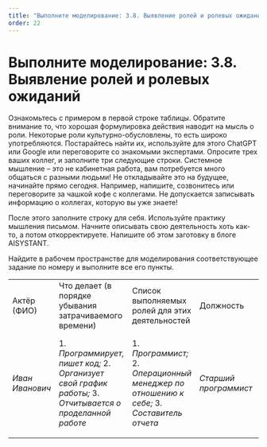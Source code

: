 ```yaml
---
title: "Выполните моделирование: 3.8. Выявление ролей и ролевых ожиданий"
order: 22
---
```


# Выполните моделирование: 3.8. Выявление ролей и ролевых ожиданий

Ознакомьтесь с примером в первой строке таблицы. Обратите внимание то, что хорошая формулировка действия наводит на мысль о роли. Некоторые роли культурно-обусловлены, то есть широко употребляются. Постарайтесь найти их, используйте для этого ChatGPT или Google или переговорите со знакомыми экспертами. Опросите трех ваших коллег, и заполните три следующие строки. Системное мышление – это не кабинетная работа, вам потребуется много общаться с разными людьми! Не откладывайте это на будущее, начинайте прямо сегодня. Например, напишите, созвонитесь или переговорите за чашкой кофе с коллегами. Не допускается записывать информацию о коллегах, которую вы уже знаете!

После этого заполните строку для себя. Используйте практику мышления письмом. Начните описывать свою деятельность хоть как-то, а потом откорректируете. Напишите об этом заготовку в блоге AISYSTANT.

Найдите в рабочем пространстве для моделирования соответствующее задание по номеру и выполните все его пункты.

|  |  |  |  |  |  |  |  |
| --- | --- | --- | --- | --- | --- | --- | --- |
| Актёр (ФИО) | Что делает (в порядке убывания затрачиваемого времени) | Список выполняемых ролей для этих деятельностей | Должность | Какие роли хочет выполнять | Какие роли не хочет выполнять | Прогноз карьеры (в свободной форме) | Заметки |
| *Иван Иванович* | 1. *Программирует, пишет код;* 2. *Организует свой график работы;* 3. *Отчитывается о проделанной работе* | 1. *Программист;* 2. *Операционный менеджер по отношению к себе;* 3. *Составитель отчета* | *Старший программист* | *Менеджер* *по развитию* | *Программист* | *Карьера должна пойти в гору через три месяца после окончания курса системного мышления.* |  |
|  |  |  |  |  |  |  |  |